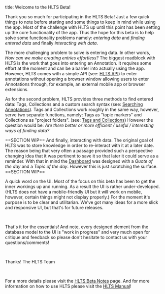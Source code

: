 title: Welcome to the HLTS Beta!

Thank you so much for participating in the HLTS Beta! Just a few quick things to note before starting and some things to keep in mind while using the app. Most of the challenge with HLTS up until this point has been setting up the core functionality of the app. Thus the hope for this beta is to help solve some functionality problems namely: *entering data* and *finding entered data* and finally *interacting with data*.

The more challenging problem to solve is entering data. In other words, *How can we make creating entries effortless?* The biggest roadblock with HLTS is the work that goes into entering an Annotation. It requires some effort at the moment and can be a barrier into actually using the app. However, HLTS comes with a simple API (see: [HLTS API](/manual/main/#api)) to enter annotations without opening a browser window allowing users to enter Annotations through, for example, an external mobile app or browser extensions.

As for the second problem, HLTS provides three methods to find entered data: Tags, Collections and a custom search syntax (see: [Searching Annotations](/manual/main/#searching-annotations)). Tags and Collections work roughly in the same way, however, serve two separate functions, namely: Tags as "topic markers" and Collections as "project folders". (see: [Tags and Collections](/manual/main/#tags-and-collections)) However the question would be: *Are there better or more efficient / useful / interesting ways of finding data?*


==SECTION WIP==
And finally, interacting with data. The original goal of HLTS was to store knowledge in order to re-interact with it at a later date. The reason being that very often a passage provided such a perspective changing idea that it was pertinent to save it so that later it could serve as a reminder. With that in mind the [Dashboard](dashboard) was designed with a *Quote of the day* and a *Topic of the day*. However this is just scratching the surface.
==SECTION WIP==


A quick word on the UI. Most of the focus on this beta has been to get the inner workings up and running. As a result the UI is rather under-developed. (HLTS does not have a mobile-friendly UI but it will work on mobile, however, certain things might not display properly.) For the moment it's purpose is to be clear and utilitarian. We've got many ideas for a more slick and responsive UI, but that's for future releases.

<br>

That's it for the essentials! And note, every designed element from the database model to the UI is "work in progress" and very much open for critique and feedback so please don't hesitate to contact us with your questions/comments!

<br>

Thanks!
The HLTS Team

<br>

For a more details please visit the [HLTS Beta Notes](/beta/main) page. And for more information on how to use HLTS please visit the [HLTS Manual](/manual/main)!
